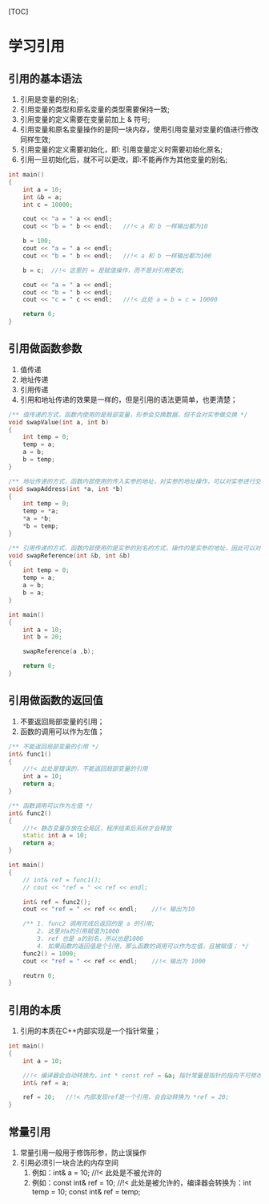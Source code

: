[TOC]

# 学习引用

## 引用的基本语法

1. 引用是变量的别名;
2. 引用变量的类型和原名变量的类型需要保持一致;
3. 引用变量的定义需要在变量前加上 & 符号;
4. 引用变量和原名变量操作的是同一块内存，使用引用变量对变量的值进行修改同样生效;
6. 引用变量的定义需要初始化，即: 引用变量定义时需要初始化原名;
7. 引用一旦初始化后，就不可以更改，即:不能再作为其他变量的别名;

```c++
int main()
{
    int a = 10;
    int &b = a;
    int c = 10000;

    cout << "a = " a << endl;
    cout << "b = " b << endl;   //!< a 和 b 一样输出都为10

    b = 100;
    cout << "a = " a << endl;
    cout << "b = " b << endl;   //!< a 和 b 一样输出都为100

    b = c;  //!< 这里的 = 是赋值操作，而不是对引用更改;

    cout << "a = " a << endl;
    cout << "b = " b << endl;
    cout << "c = " c << endl;   //!< 此处 a = b = c = 10000

    return 0;
}
```

## 引用做函数参数

1. 值传递
2. 地址传递
3. 引用传递
4. 引用和地址传递的效果是一样的，但是引用的语法更简单，也更清楚；

```c++
/** 值传递的方式，函数内使用的是局部变量，形参会交换数据，但不会对实参做交换 */
void swapValue(int a, int b)
{
    int temp = 0;
    temp = a;
    a = b;
    b = temp;
}

/** 地址传递的方式，函数内部使用的传入实参的地址，对实参的地址操作，可以对实参进行交换 */
void swapAddress(int *a, int *b)
{
    int temp = 0;
    temp = *a;
    *a = *b;
    *b = temp;
}

/** 引用传递的方式，函数内部使用的是实参的别名的方式，操作的是实参的地址，因此可以对实参进行交换 */
void swapReference(int &b, int &b)
{
    int temp = 0;
    temp = a;
    a = b;
    b = a;
}

int main()
{
    int a = 10;
    int b = 20;

    swapReference(a ,b);

    return 0;
}
```

## 引用做函数的返回值

1. 不要返回局部变量的引用；
2. 函数的调用可以作为左值；

```c++
/** 不能返回局部变量的引用 */
int& func1()
{
    //!< 此处是错误的，不能返回局部变量的引用
    int a = 10;
    return a;
}

/** 函数调用可以作为左值 */
int& func2()
{
    //!< 静态变量存放在全局区，程序结束后系统才会释放
    static int a = 10;
    return a;
}

int main()
{
    // int& ref = func1();
    // cout << "ref = " << ref << endl;

    int& ref = func2();
    cout << "ref = " << ref << endl;    //!< 输出为10

    /** 1. func2 调用完成后返回的是 a 的引用;
        2. 这里对a的引用赋值为1000
        3. ref 也是 a的别名，所以也是1000
        4. 如果函数的返回值是个引用，那么函数的调用可以作为左值，且被赋值； */
    func2() = 1000;
    cout << "ref = " << ref << endl;    //!< 输出为 1000

    reutrn 0;
}
```

## 引用的本质

1. 引用的本质在C++内部实现是一个指针常量；

```c++
int main()
{
    int a = 10;

    //!< 编译器会自动转换为，int * const ref = &a; 指针常量是指针的指向不可修改，也说明了引用的指向不可更改；
    int& ref = a;

    ref = 20;   //!< 内部发现ref是一个引用，会自动转换为 *ref = 20;
}
```

## 常量引用

1. 常量引用一般用于修饰形参，防止误操作
2. 引用必须引一块合法的内存空间
    1. 例如：int& a = 10; //!< 此处是不被允许的
    2. 例如：const int& ref = 10; //!< 此处是被允许的，编译器会转换为：int temp = 10;  const int& ref = temp;